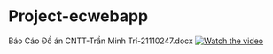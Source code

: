 # Project-ecwebapp
Báo Cáo Đồ án CNTT-Trần Minh Trí-21110247.docx
[![Watch the video](https://img.youtube.com/vi/T-D1KVIuvjA/maxresdefault.jpg)](https://clipchamp.com/watch/7chSLgiS2AY)
